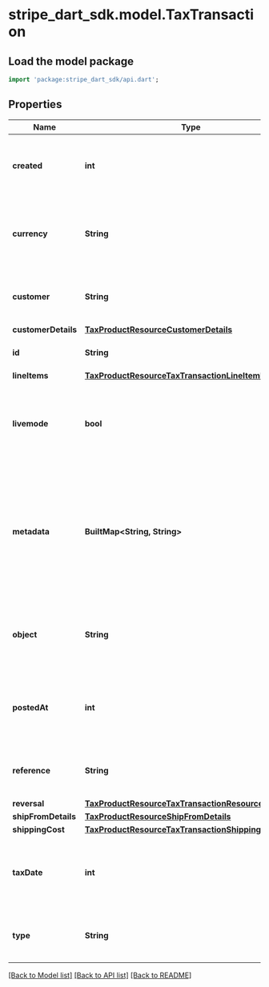 # stripe_dart_sdk.model.TaxTransaction

## Load the model package
```dart
import 'package:stripe_dart_sdk/api.dart';
```

## Properties
Name | Type | Description | Notes
------------ | ------------- | ------------- | -------------
**created** | **int** | Time at which the object was created. Measured in seconds since the Unix epoch. | 
**currency** | **String** | Three-letter [ISO currency code](https://www.iso.org/iso-4217-currency-codes.html), in lowercase. Must be a [supported currency](https://stripe.com/docs/currencies). | 
**customer** | **String** | The ID of an existing [Customer](https://stripe.com/docs/api/customers/object) used for the resource. | [optional] 
**customerDetails** | [**TaxProductResourceCustomerDetails**](TaxProductResourceCustomerDetails.md) |  | 
**id** | **String** | Unique identifier for the transaction. | 
**lineItems** | [**TaxProductResourceTaxTransactionLineItemList1**](TaxProductResourceTaxTransactionLineItemList1.md) |  | [optional] 
**livemode** | **bool** | Has the value `true` if the object exists in live mode or the value `false` if the object exists in test mode. | 
**metadata** | **BuiltMap&lt;String, String&gt;** | Set of [key-value pairs](https://stripe.com/docs/api/metadata) that you can attach to an object. This can be useful for storing additional information about the object in a structured format. | [optional] 
**object** | **String** | String representing the object's type. Objects of the same type share the same value. | 
**postedAt** | **int** | The Unix timestamp representing when the tax liability is assumed or reduced. | 
**reference** | **String** | A custom unique identifier, such as 'myOrder_123'. | 
**reversal** | [**TaxProductResourceTaxTransactionResourceReversal**](TaxProductResourceTaxTransactionResourceReversal.md) |  | [optional] 
**shipFromDetails** | [**TaxProductResourceShipFromDetails**](TaxProductResourceShipFromDetails.md) |  | [optional] 
**shippingCost** | [**TaxProductResourceTaxTransactionShippingCost**](TaxProductResourceTaxTransactionShippingCost.md) |  | [optional] 
**taxDate** | **int** | Timestamp of date at which the tax rules and rates in effect applies for the calculation. | 
**type** | **String** | If `reversal`, this transaction reverses an earlier transaction. | 

[[Back to Model list]](../README.md#documentation-for-models) [[Back to API list]](../README.md#documentation-for-api-endpoints) [[Back to README]](../README.md)


